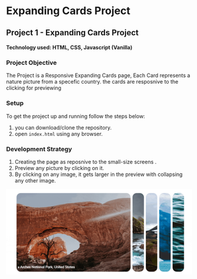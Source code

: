 # Expanding Cards Project

## Project 1 - Expanding Cards Project

#### Technology used: HTML, CSS, Javascript (Vanilla)

### Project Objective

The Project is a Responsive Expanding Cards page, Each Card represents a nature picture from a specefic country. the cards are resposnive to the clicking for previewing

### Setup

To get the project up and running follow the steps below:

1. you can download/clone the repository.
2. open `index.html` using any browser.

### Development Strategy

1. Creating the page as reposnive to the small-size screens .
2. Preview any picture by clicking on it.
3. By clicking on any image, it gets larger in the preview with collapsing any other image.

![This is an image](/assets/ezgif.com-gif-maker.gif)